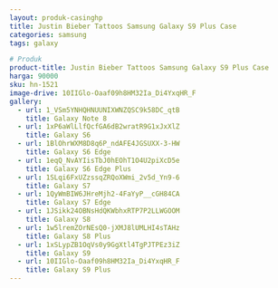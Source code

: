 ```yaml
---
layout: produk-casinghp
title: Justin Bieber Tattoos Samsung Galaxy S9 Plus Case
categories: samsung
tags: galaxy

# Produk
product-title: Justin Bieber Tattoos Samsung Galaxy S9 Plus Case
harga: 90000
sku: hn-1521
image-drive: 10IIGlo-Oaaf09h8HM32Ia_Di4YxqHR_F
gallery:
  - url: 1_VSm5YNHQHNUUNIXWNZQSC9k58DC_qtB
    title: Galaxy Note 8
  - url: 1xP6aWlLlfQcfGA6dB2wratR9G1xJxXlZ
    title: Galaxy S6
  - url: 1BlOhrWXM8D8q6P_ndAFE4JGSUXX-3-HW
    title: Galaxy S6 Edge
  - url: 1eqQ_NvAYIisTbJ0hEOhT1O4U2piXcD5e
    title: Galaxy S6 Edge Plus
  - url: 1SLqi6FxUZzssqZRQoXWmi_2v5d_Yn9-6
    title: Galaxy S7
  - url: 1QyWmBIW6JHreMjh2-4FaYyP__cGH84CA
    title: Galaxy S7 Edge
  - url: 1JSikk24OBNsHdQKWbhxRTP7P2LLWGOOM
    title: Galaxy S8
  - url: 1w5lremZOrNEsQ0-jXMJ8lUMLHI4sTAHz
    title: Galaxy S8 Plus
  - url: 1xSLypZB1OqVs0y9GgXtl4TgPJTPEz3iZ
    title: Galaxy S9
  - url: 10IIGlo-Oaaf09h8HM32Ia_Di4YxqHR_F
    title: Galaxy S9 Plus
---
```

